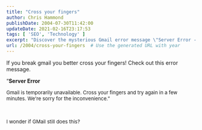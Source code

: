 ```yaml
---
title: "Cross your fingers"
author: Chris Hammond
publishDate: 2004-07-30T11:42:00
updateDate: 2021-02-16T23:17:53
tags: [ 'SEO', 'Technology' ]
excerpt: "Discover the mysterious Gmail error message \"Server Error - Gmail is temporarily unavailable. Cross your fingers and try again in a few minutes.\" What's the story behind it?"
url: /2004/cross-your-fingers  # Use the generated URL with year
---
```

<p>If you break gmail you better cross your fingers! Check out this error message.</p>  <p>&ldquo;<b>Server Error</b></p>  <p><font size="-1">Gmail is temporarily unavailable. Cross your fingers and try again in a few minutes. We&#39;re sorry for the inconvenience.&rdquo;</font></p>  <p>&nbsp;</p>  <p><font size="-1">I wonder if GMail still does this?</font></p> 


